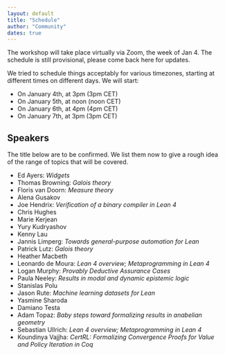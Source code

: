 ```yaml
---
layout: default
title: "Schedule"
author: "Community"
dates: true
---
```


The workshop will take place virtually via Zoom, the week of Jan 4. The
schedule is still provisional, please come back here for updates.

We tried to schedule things acceptably for various timezones,
starting at different times on different days. We will start:
* On January 4th, at <time datetime="2021-01-04T15:00+01:00">3pm</time> <span>(3pm CET)</span>
* On January 5th, at <time datetime="2021-01-05T12:00+01:00">noon</time> <span>(noon CET)</span>
* On January 6th, at <time datetime="2021-01-06T16:00+01:00">4pm</time> <span>(4pm CET)</span>
* On January 7th, at <time datetime="2021-01-07T15:00+01:00">3pm</time> <span>(3pm CET)</span>

## Speakers

The title below are to be confirmed. We list them now to give a rough idea of
the range of topics that will be covered.

* Ed Ayers: *Widgets*
* Thomas Browning: *Galois theory*
* Floris van Doorn: *Measure theory*
* Alena Gusakov
* Joe Hendrix: *Verification of a binary compiler in Lean 4*
* Chris Hughes
* Marie Kerjean
* Yury Kudryashov
* Kenny Lau
* Jannis Limperg: *Towards general-purpose automation for Lean*
* Patrick Lutz: *Galois theory*
* Heather Macbeth
* Leonardo de Moura: *Lean 4 overview; Metaprogramming in Lean 4*
* Logan Murphy: *Provably Deductive Assurance Cases*
* Paula Neeley: *Results in modal and dynamic epistemic logic*
* Stanislas Polu
* Jason Rute: *Machine learning datasets for Lean*
* Yasmine Sharoda
* Damiano Testa
* Adam Topaz: *Baby steps toward formalizing results in anabelian geometry*
* Sebastian Ullrich: *Lean 4 overview; Metaprogramming in Lean 4*
* Koundinya Vajjha: *CertRL: Formalizing Convergence Proofs for Value and Policy Iteration in Coq*
